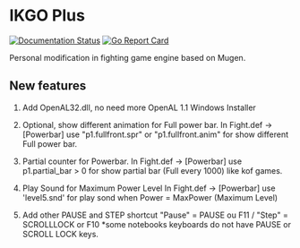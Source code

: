 # IKGO Plus

[![Documentation Status](https://readthedocs.org/projects/ikemen-plus/badge/?version=latest)](https://ikemen-plus.readthedocs.io/en/latest/?badge=latest) [![Go Report Card](https://goreportcard.com/badge/github.com/shinlucho/ikemen-plus)](https://goreportcard.com/report/github.com/shinlucho/ikemen-plus)

Personal modification in fighting game engine based on Mugen.

## New features

1. Add OpenAL32.dll, no need more OpenAL 1.1 Windows Installer

2. Optional, show different animation for Full power bar.
In Fight.def -> [Powerbar] use "p1.fullfront.spr" or "p1.fullfront.anim" for show different Full power bar. 

3. Partial counter for Powerbar.
In Fight.def -> [Powerbar] use p1.partial_bar > 0 for show partial bar (Full every 1000) like kof games. 

4. Play Sound for Maximum Power Level
In Fight.def -> [Powerbar] use 'level5.snd' for play sond when Power = MaxPower (Maximum Level) 

5. Add other PAUSE and STEP shortcut
"Pause" = PAUSE ou F11 / "Step" = SCROLLLOCK or F10
*some notebooks keyboards do not have PAUSE or SCROLL LOCK keys.
